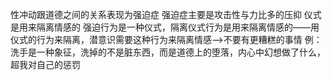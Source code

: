 性冲动跟道德之间的关系表现为强迫症
强迫症主要是攻击性与力比多的压抑
仪式是用来隔离情感的
强迫行为是一种仪式，隔离仪式行为是用来隔离情感的——用仪式的行为来隔离，潜意识需要这种行为来隔离情感——>不要有更糟糕的事情
例：
洗手是一种象征，洗掉的不是脏东西，而是道德上的堕落，内心中幻想做了什么，超我对自己的惩罚